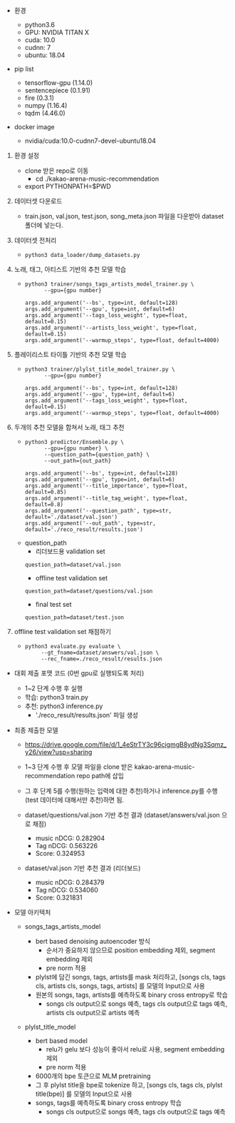 * 환경
    * python3.6
    * GPU: NVIDIA TITAN X
    * cuda: 10.0
    * cudnn: 7
    * ubuntu: 18.04
    
* pip list
    * tensorflow-gpu (1.14.0)
    * sentencepiece (0.1.91)
    * fire (0.3.1)
    * numpy (1.16.4)
    * tqdm (4.46.0)
    
* docker image
    * nvidia/cuda:10.0-cudnn7-devel-ubuntu18.04
    
1. 환경 설정
    *   clone 받은 repo로 이동
        * cd ./kakao-arena-music-recommendation
    *   export PYTHONPATH=$PWD
    
2. 데이터셋 다운로드
    *   train.json, val.json, test.json, song_meta.json 파일을 다운받아 dataset 폴더에 넣는다.
    
3. 데이터셋 전처리
    *     python3 data_loader/dump_datasets.py

4. 노래, 태그, 아티스트 기반의 추천 모델 학습
    *     python3 trainer/songs_tags_artists_model_trainer.py \
                --gpu={gpu number}
        ```
        args.add_argument('--bs', type=int, default=128)
        args.add_argument('--gpu', type=int, default=6)
        args.add_argument('--tags_loss_weight', type=float, default=0.15)
        args.add_argument('--artists_loss_weight', type=float, default=0.15)
        args.add_argument('--warmup_steps', type=float, default=4000)
        ```

4. 플레이리스트 타이틀 기반의 추천 모델 학습
    *     python3 trainer/plylst_title_model_trainer.py \
                --gpu={gpu number}
        ```
        args.add_argument('--bs', type=int, default=128)
        args.add_argument('--gpu', type=int, default=6)
        args.add_argument('--tags_loss_weight', type=float, default=0.15)
        args.add_argument('--warmup_steps', type=float, default=4000)
        ```

5. 두개의 추천 모델을 합쳐서 노래, 태그 추천
    *     python3 predictor/Ensemble.py \
                --gpu={gpu number} \
                --question_path={question_path} \
                --out_path={out_path}
        ```
        args.add_argument('--bs', type=int, default=128)
        args.add_argument('--gpu', type=int, default=6)
        args.add_argument('--title_importance', type=float, default=0.85)
        args.add_argument('--title_tag_weight', type=float, default=0.8)
        args.add_argument('--question_path', type=str, default='./dataset/val.json')
        args.add_argument('--out_path', type=str, default='./reco_result/results.json')
        ```
    * question_path
        *   리더보드용 validation set
        ```
        question_path=dataset/val.json
        ```
        *   offline test validation set 
        ```
        question_path=dataset/questions/val.json
        ```
        *   final test set
        ```
        question_path=dataset/test.json    
        ```
        
6. offline test validation set 채점하기
    *     python3 evaluate.py evaluate \
               --gt_fname=dataset/answers/val.json \
               --rec_fname=./reco_result/results.json    
    
* 대회 제출 포맷 코드 (0번 gpu로 실행되도록 처리)
    * 1~2 단계 수행 후 실행
    * 학습: python3 train.py
    * 추천: python3 inference.py
        * './reco_result/results.json' 파일 생성 
        
        
* 최종 제출한 모델
    * https://drive.google.com/file/d/1_4eStrTY3c96cigmgB8ydNg3Sqmz_y26/view?usp=sharing
    * 1~3 단계 수행 후 모델 파일을 clone 받은 kakao-arena-music-recommendation repo path에 삽입
    * 그 후 단계 5를 수행(원하는 입력에 대한 추천)하거나 inference.py를 수행(test 데이터에 대해서만 추천)하면 됨.
    
    * dataset/questions/val.json 기반 추천 결과 (dataset/answers/val.json 으로 채점)
        * music nDCG: 0.282904
        * Tag nDCG: 0.563226
        * Score: 0.324953    
    * dataset/val.json 기반 추천 결과 (리더보드)
        * music nDCG: 0.284379
        * Tag nDCG: 0.534060
        * Score: 0.321831
        
* 모델 아키텍처
    * songs_tags_artists_model
        * bert based denoising autoencoder 방식
            * 순서가 중요하지 않으므로 position embedding 제외, segment embedding 제외
            * pre norm 적용
        * plylst에 담긴 songs, tags, artists를 mask 처리하고, [songs cls, tags cls, artists cls, songs, tags, artists] 를 모델의 Input으로 사용
        * 원본의 songs, tags, artists를 예측하도록 binary cross entropy로 학습
            * songs cls output으로 songs 예측, tags cls output으로 tags 예측, artists cls output으로 artists 예측

    * plylst_title_model
        * bert based model
            * relu가 gelu 보다 성능이 좋아서 relu로 사용, segment embedding 제외
            * pre norm 적용
        * 6000개의 bpe 토큰으로 MLM pretraining
        * 그 후 plylst title을 bpe로 tokenize 하고, [songs cls, tags cls, plylst title(bpe)] 를 모델의 Input으로 사용
        * songs, tags를 예측하도록 binary cross entropy 학습
            * songs cls output으로 songs 예측, tags cls output으로 tags 예측
        